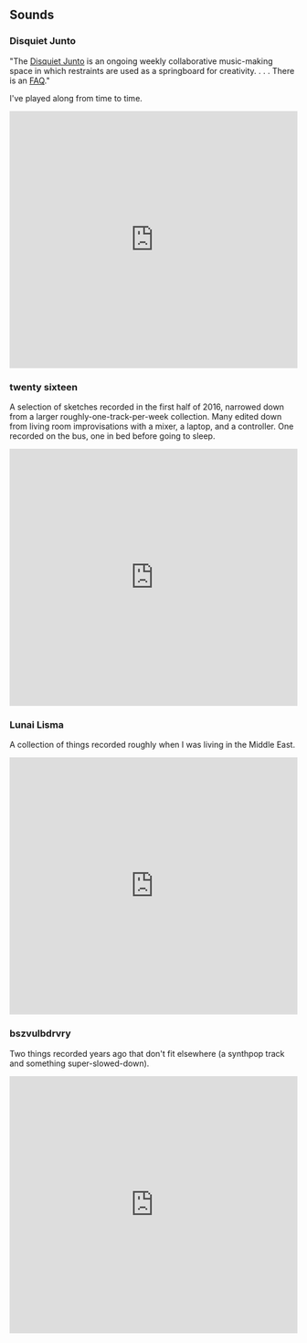 ## Sounds

### Disquiet Junto

"The [Disquiet Junto](https://disquiet.com/) is an ongoing weekly collaborative music-making space in which restraints are used as a springboard for creativity. . . . There is an [FAQ](https://disquiet.com/2013/04/25/disquiet-junto-faq/)."

I've played along from time to time.

<iframe width="100%" height="450" scrolling="no" frameborder="no" allow="autoplay" src="https://w.soundcloud.com/player/?url=https%3A//api.soundcloud.com/playlists/605110194&color=%23ff5500&auto_play=false&hide_related=false&show_comments=true&show_user=true&show_reposts=false&show_teaser=true"></iframe>

### twenty sixteen

A selection of sketches recorded in the first half of 2016, narrowed down from a larger roughly-one-track-per-week collection. Many edited down from living room improvisations with a mixer, a laptop, and a controller. One recorded on the bus, one in bed before going to sleep.

<iframe width="100%" height="450" scrolling="no" frameborder="no" allow="autoplay" src="https://w.soundcloud.com/player/?url=https%3A//api.soundcloud.com/playlists/186529337&color=%23ff5500&auto_play=false&hide_related=false&show_comments=true&show_user=true&show_reposts=false&show_teaser=true"></iframe>

### Lunai Lisma

A collection of things recorded roughly when I was living in the Middle East.

<iframe width="100%" height="450" scrolling="no" frameborder="no" allow="autoplay" src="https://w.soundcloud.com/player/?url=https%3A//api.soundcloud.com/playlists/606491472&color=%23ff5500&auto_play=false&hide_related=false&show_comments=true&show_user=true&show_reposts=false&show_teaser=true"></iframe>

### bszvulbdrvry

Two things recorded years ago that don't fit elsewhere (a synthpop track and something super-slowed-down).

<iframe width="100%" height="450" scrolling="no" frameborder="no" allow="autoplay" src="https://w.soundcloud.com/player/?url=https%3A//api.soundcloud.com/playlists/606498309&color=%23ff5500&auto_play=false&hide_related=false&show_comments=true&show_user=true&show_reposts=false&show_teaser=true"></iframe>
